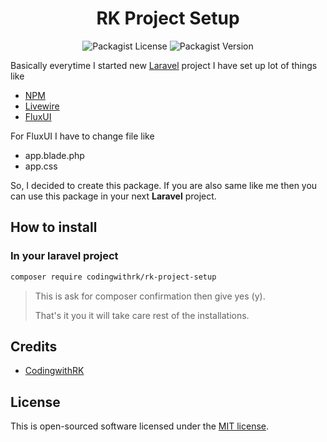 <h1 align="center">RK Project Setup</h1>

<p align="center">
    <a>
        <img alt="Packagist License" src="https://img.shields.io/packagist/l/codingwithrk/rk-project-setup">
    </a>
    <a>
        <img alt="Packagist Version" src="https://img.shields.io/packagist/v/codingwithrk/rk-project-setup">
    </a>
</p>

Basically everytime I started new [Laravel](https://laravel.com/) project I have set up lot of things like

- [NPM](https://www.npmjs.com/)
- [Livewire](https://livewire.laravel.com/)
- [FluxUI](https://fluxui.dev/)

For FluxUI I have to change file like

- app.blade.php
- app.css

So, I decided to create this package. If you are also same like me then you can use this package in your next **Laravel** project.

## How to install

### In your laravel project

```bash
composer require codingwithrk/rk-project-setup
```

> This is ask for composer confirmation then give yes (y).
>
> That's it you it will take care rest of the installations.

## Credits

- [CodingwithRK](https://codingwithrk.com/)

## License

This is open-sourced software licensed under the [MIT license](/LICENSE).